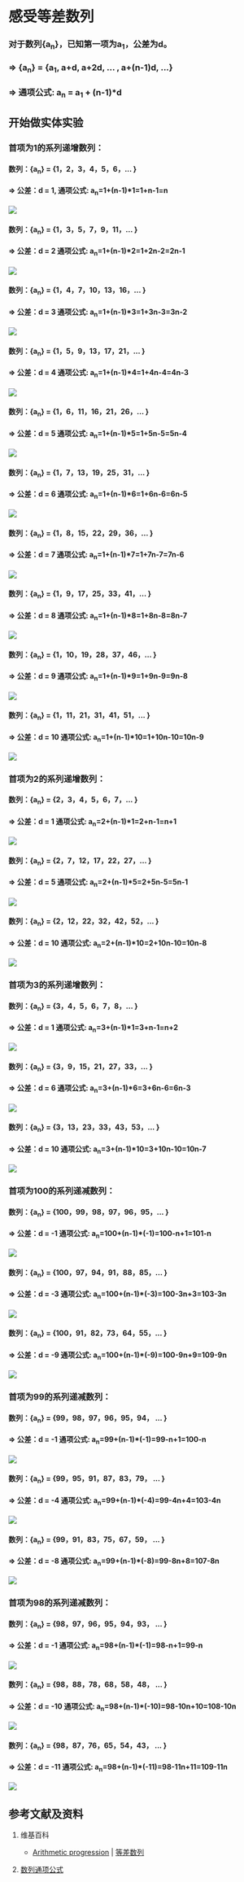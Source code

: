 # 感受等差数列

### 对于数列{a<sub>n</sub>}，已知第一项为a<sub>1</sub>，公差为d。
### => {a<sub>n</sub>} =  {a<sub>1</sub>, a+d, a+2d, ... , a+(n-1)d, ...}
### => 通项公式: a<sub>n</sub> = a<sub>1</sub> + (n-1)*d 

## 开始做实体实验

###  首项为1的系列递增数列：
#### 数列：{a<sub>n</sub>} =  {1，2，3，4，5，6，... }
#### => 公差：d = 1,  通项公式: a<sub>n</sub>=1+(n-1)*1=1+n-1=n
![](/images/数论/典型数列/感受等差数列/1a1.jpg)

#### 数列：{a<sub>n</sub>} =  {1，3，5，7，9，11，... }
#### => 公差：d = 2  通项公式: a<sub>n</sub>=1+(n-1)*2=1+2n-2=2n-1
![](/images/数论/典型数列/感受等差数列/1a1.jpg)

#### 数列：{a<sub>n</sub>} =  {1，4，7，10，13，16，... }
#### => 公差：d = 3  通项公式: a<sub>n</sub>=1+(n-1)*3=1+3n-3=3n-2
![](/images/数论/典型数列/感受等差数列/1a1.jpg)

#### 数列：{a<sub>n</sub>} =  {1，5，9，13，17，21，... }
#### => 公差：d = 4  通项公式: a<sub>n</sub>=1+(n-1)*4=1+4n-4=4n-3
![](/images/数论/典型数列/感受等差数列/1a1.jpg)

#### 数列：{a<sub>n</sub>} =  {1，6，11，16，21，26，... }
#### => 公差：d = 5  通项公式: a<sub>n</sub>=1+(n-1)*5=1+5n-5=5n-4
![](/images/数论/典型数列/感受等差数列/1a1.jpg)

#### 数列：{a<sub>n</sub>} =  {1，7，13，19，25，31，... }
#### => 公差：d = 6  通项公式: a<sub>n</sub>=1+(n-1)*6=1+6n-6=6n-5
![](/images/数论/典型数列/感受等差数列/1a1.jpg)

#### 数列：{a<sub>n</sub>} =  {1，8，15，22，29，36，... }
#### => 公差：d = 7  通项公式: a<sub>n</sub>=1+(n-1)*7=1+7n-7=7n-6
![](/images/数论/典型数列/感受等差数列/1a1.jpg)

#### 数列：{a<sub>n</sub>} =  {1，9，17，25，33，41，... }
#### => 公差：d = 8  通项公式: a<sub>n</sub>=1+(n-1)*8=1+8n-8=8n-7
![](/images/数论/典型数列/感受等差数列/1a1.jpg)

#### 数列：{a<sub>n</sub>} =  {1，10，19，28，37，46，... }
#### => 公差：d = 9  通项公式: a<sub>n</sub>=1+(n-1)*9=1+9n-9=9n-8
![](/images/数论/典型数列/感受等差数列/1a1.jpg)

#### 数列：{a<sub>n</sub>} =  {1，11，21，31，41，51，... }
#### => 公差：d = 10  通项公式: a<sub>n</sub>=1+(n-1)*10=1+10n-10=10n-9
![](/images/数论/典型数列/感受等差数列/1a1.jpg)

###  首项为2的系列递增数列：

#### 数列：{a<sub>n</sub>} =  {2，3，4，5，6，7，... }
#### => 公差：d = 1  通项公式: a<sub>n</sub>=2+(n-1)*1=2+n-1=n+1
![](/images/数论/典型数列/感受等差数列/1a1.jpg)

#### 数列：{a<sub>n</sub>} =  {2，7，12，17，22，27，... }
#### => 公差：d = 5  通项公式: a<sub>n</sub>=2+(n-1)*5=2+5n-5=5n-1
![](/images/数论/典型数列/感受等差数列/1a1.jpg)

#### 数列：{a<sub>n</sub>} =  {2，12，22，32，42，52，... }
#### => 公差：d = 10  通项公式: a<sub>n</sub>=2+(n-1)*10=2+10n-10=10n-8
![](/images/数论/典型数列/感受等差数列/1a1.jpg)

###  首项为3的系列递增数列：

#### 数列：{a<sub>n</sub>} =  {3，4，5，6，7，8，... }
#### => 公差：d = 1  通项公式: a<sub>n</sub>=3+(n-1)*1=3+n-1=n+2
![](/images/数论/典型数列/感受等差数列/1a1.jpg)

#### 数列：{a<sub>n</sub>} =  {3，9，15，21，27，33，... }
#### => 公差：d = 6  通项公式: a<sub>n</sub>=3+(n-1)*6=3+6n-6=6n-3
![](/images/数论/典型数列/感受等差数列/1a1.jpg)

#### 数列：{a<sub>n</sub>} =  {3，13，23，33，43，53，... }
#### => 公差：d = 10  通项公式: a<sub>n</sub>=3+(n-1)*10=3+10n-10=10n-7
![](/images/数论/典型数列/感受等差数列/1a1.jpg)

###  首项为100的系列递减数列：

#### 数列：{a<sub>n</sub>} =  {100，99，98，97，96，95，... }
#### => 公差：d = -1  通项公式: a<sub>n</sub>=100+(n-1)*(-1)=100-n+1=101-n
![](/images/数论/典型数列/感受等差数列/1a1.jpg)

#### 数列：{a<sub>n</sub>} =  {100，97，94，91，88，85，... }
#### => 公差：d = -3  通项公式: a<sub>n</sub>=100+(n-1)*(-3)=100-3n+3=103-3n
![](/images/数论/典型数列/感受等差数列/1a1.jpg)

#### 数列：{a<sub>n</sub>} =  {100，91，82，73，64，55，... }
#### => 公差：d = -9  通项公式: a<sub>n</sub>=100+(n-1)*(-9)=100-9n+9=109-9n
![](/images/数论/典型数列/感受等差数列/1a1.jpg)

###  首项为99的系列递减数列：

#### 数列：{a<sub>n</sub>} =  {99，98，97，96，95，94， ... }
#### => 公差：d = -1  通项公式: a<sub>n</sub>=99+(n-1)*(-1)=99-n+1=100-n
![](/images/数论/典型数列/感受等差数列/1a1.jpg)

#### 数列：{a<sub>n</sub>} =  {99，95，91，87，83，79， ... }
#### => 公差：d = -4  通项公式: a<sub>n</sub>=99+(n-1)*(-4)=99-4n+4=103-4n
![](/images/数论/典型数列/感受等差数列/1a1.jpg)

#### 数列：{a<sub>n</sub>} =  {99，91，83，75，67，59， ... }
#### => 公差：d = -8  通项公式: a<sub>n</sub>=99+(n-1)*(-8)=99-8n+8=107-8n
![](/images/数论/典型数列/感受等差数列/1a1.jpg)

###  首项为98的系列递减数列：

#### 数列：{a<sub>n</sub>} =  {98，97，96，95，94，93， ... }
#### => 公差：d = -1  通项公式: a<sub>n</sub>=98+(n-1)*(-1)=98-n+1=99-n
![](/images/数论/典型数列/感受等差数列/1a1.jpg)

#### 数列：{a<sub>n</sub>} =  {98，88，78，68，58，48， ... }
#### => 公差：d = -10  通项公式: a<sub>n</sub>=98+(n-1)*(-10)=98-10n+10=108-10n
![](/images/数论/典型数列/感受等差数列/1a1.jpg)

#### 数列：{a<sub>n</sub>} =  {98，87，76，65，54，43， ... }
#### => 公差：d = -11  通项公式: a<sub>n</sub>=98+(n-1)*(-11)=98-11n+11=109-11n
![](/images/数论/典型数列/感受等差数列/1a1.jpg)

## 参考文献及资料

1. 维基百科
	- [Arithmetic progression](https://en.wikipedia.org/wiki/Arithmetic_progression) | [等差数列](https://zh.wikipedia.org/wiki/%E7%AD%89%E5%B7%AE%E6%95%B0%E5%88%97) 

2. [数列通项公式](https://baike.baidu.com/item/%E6%95%B0%E5%88%97%E9%80%9A%E9%A1%B9%E5%85%AC%E5%BC%8F/8007517#:~:text=%E6%95%B0%E5%88%97%E9%80%9A%E9%A1%B9%E5%85%AC%E5%BC%8F%E7%AD%89%E6%AF%94%E6%95%B0%E5%88%97&text=an%3Dan-1,%E6%89%80%E8%BF%B0%E9%80%9A%E9%A1%B9%E5%85%AC%E5%BC%8F%20%E3%80%827) 

